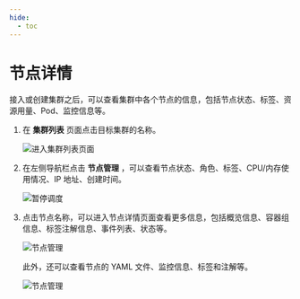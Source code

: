 ```yaml
---
hide:
  - toc
---
```


# 节点详情

接入或创建集群之后，可以查看集群中各个节点的信息，包括节点状态、标签、资源用量、Pod、监控信息等。

1. 在 __集群列表__ 页面点击目标集群的名称。

    ![进入集群列表页面](https://docs.daocloud.io/daocloud-docs-images/docs/kpanda/images/schedule01.png)

2. 在左侧导航栏点击 __节点管理__ ，可以查看节点状态、角色、标签、CPU/内存使用情况、IP 地址、创建时间。

    ![暂停调度](https://docs.daocloud.io/daocloud-docs-images/docs/kpanda/images/node-details01.png)

3. 点击节点名称，可以进入节点详情页面查看更多信息，包括概览信息、容器组信息、标签注解信息、事件列表、状态等。

    ![节点管理](https://docs.daocloud.io/daocloud-docs-images/docs/kpanda/images/node-details02.png)

    此外，还可以查看节点的 YAML 文件、监控信息、标签和注解等。

    ![节点管理](https://docs.daocloud.io/daocloud-docs-images/docs/kpanda/images/node-details03.png)
